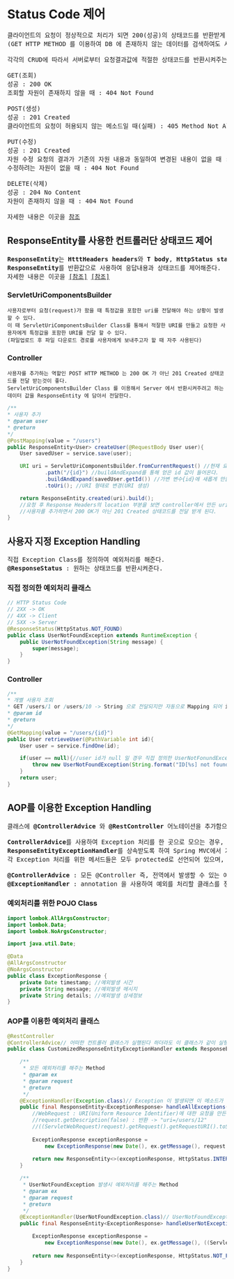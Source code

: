 # Status Code 제어
<pre>
클라이언트의 요청이 정상적으로 처리가 되면 200(성공)의 상태코드를 반환받게 된다.
(GET HTTP METHOD 를 이용하여 DB 에 존재하지 않는 데이터를 검색하여도 서버측의 오류가 아니기 때문에 200 OK 의 상태코드를 받는다) 

각각의 CRUD에 따라서 서버로부터 요청결과값에 적절한 상태코드를 반환시켜주는 것이 좋은 REST API 중 하나이다.

GET(조회) 
성공 : 200 OK 
조회할 자원이 존재하지 않을 때 : 404 Not Found

POST(생성) 
성공 : 201 Created
클라이언트의 요청이 허용되지 않는 메소드일 때(실패) : 405 Method Not Allowed

PUT(수정)
성공 : 201 Created
자원 수정 요청의 결과가 기존의 자원 내용과 동일하여 변경된 내용이 없을 때 : 204 No Content
수정하려는 자원이 없을 때 : 404 Not Found

DELETE(삭제) 
성공 : 204 No Content
자원이 존재하지 않을 때 : 404 Not Found

자세한 내용은 이곳을 <a href="https://sanghaklee.tistory.com/61">참조</a>
</pre>
## ResponseEntity를 사용한 컨트롤러단 상태코드 제어
<pre>
<b>ResponseEntity</b>는 <b>HtttHeaders headers</b>와 <b>T body</b>, <b>HttpStatus status</b>를 포함한 클래스이다.
<b>ResponseEntity</b>를 반환값으로 사용하여 응답내용과 상태코드를 제어해준다.
자세한 내용은 이곳을 <a href="https://blog.jiniworld.me/71">[참조]</a> <a href="https://linked2ev.github.io/gitlog/2019/12/29/springboot-5-ResponseEntity/">[참조]</a>
</pre>
### ServletUriComponentsBuilder
```
사용자로부터 요청(request)가 왔을 때 특정값을 포함한 uri를 전달해야 하는 상황이 발생할 수 있다.
이 때 ServletUriComponentsBuilder Class를 통해서 적잘한 URI를 만들고 요청한 사용자에게 특정값을 포함한 URI를 전달 할 수 있다.
(파일업로드 후 파일 다운로드 경로를 사용자에게 보내주고자 할 때 자주 사용된다)
```
### Controller
```
사용자를 추가하는 역할인 POST HTTP METHOD 는 200 OK 가 아닌 201 Created 상태코드를 전달 받는것이 좋다.
ServletUriComponentsBuilder Class 를 이용해서 Server 에서 반환시켜주려고 하는 데이터 값을 ResponseEntity 에 담아서 전달한다.
```
```java
/**
* 사용자 추가
* @param user
* @return
*/
@PostMapping(value = "/users")
public ResponseEntity<User> createUser(@RequestBody User user){
    User savedUser = service.save(user);

    URI uri = ServletUriComponentsBuilder.fromCurrentRequest() //현재 요청된 요청(request) URI값을 가져온다.
            .path("/{id}") //buildAndExpand를 통해 얻은 id 값이 들어온다.
            .buildAndExpand(savedUser.getId()) //가변 변수{id}에 새롭게 만들어진 savedUser.getId() 값을 설정시킨다.
            .toUri(); //URI 형태로 변경(URI 생성)

    return ResponseEntity.created(uri).build();
    //요청 후 Response Headers의 location 부분을 보면 controller에서 만든 uri가 전달된것을 확인 할 수 있다.
    //사용자를 추가하면서 200 OK가 아닌 201 Created 상태코드를 전달 받게 된다.
}
```
## 사용자 지정 Exception Handling
<pre>
직접 Exception Class를 정의하여 예외처리를 해준다.
<b>@ResponseStatus</b> : 원하는 상태코드를 반환시켜준다.
</pre>
### 직접 정의한 예외처리 클래스
```java
// HTTP Status Code
// 2XX -> OK
// 4XX -> Client
// 5XX -> Server
@ResponseStatus(HttpStatus.NOT_FOUND)
public class UserNotFoundException extends RuntimeException {
    public UserNotFoundException(String message) {
        super(message);
    }
}
```
### Controller
```java
/**
* 개별 사용자 조회
* GET /users/1 or /users/10 -> String 으로 전달되지만 자동으로 Mapping 되어 int 로 변환된다.
* @param id
* @return
*/
@GetMapping(value = "/users/{id}")
public User retrieveUser(@PathVariable int id){
    User user = service.findOne(id);

    if(user == null){//user id가 null 일 경우 직접 정의한 UserNotFonundException 예외발생처리
        throw new UserNotFoundException(String.format("ID[%s] not found",id));
    }
    return user;
}
```

## AOP를 이용한 Exception Handling
<pre>
클래스에 <b>@ControllerAdvice</b> 와 <b>@RestController</b> 어노테이션을 추가함으로써 REST 응답을 리턴하게 된다.

<b>ControllerAdvice</b>를 사용하여 Exception 처리를 한 곳으로 모으는 경우,
<b>ResponseEntityExceptionHandler</b>를 상속받도록 하여 Spring MVC에서 기본으로 제공되는 Exception들의 처리를 간단하게 등록할 수 있다.
각 Exception 처리를 위한 메서드들은 모두 protected로 선언되어 있으며, 하위 클래스에서 필요에 따라 Override(재정의)할 수 있다.

<b>@ControllerAdvice</b> : 모든 @Controller 즉, 전역에서 발생할 수 있는 예외를 잡아 처리해주는 annotation
<b>@ExceptionHandler</b> : annotation 을 사용하여 예외를 처리할 클래스를 정의한다.
</pre>
### 예외처리를 위한 POJO Class
```java
import lombok.AllArgsConstructor;
import lombok.Data;
import lombok.NoArgsConstructor;

import java.util.Date;

@Data
@AllArgsConstructor
@NoArgsConstructor
public class ExceptionResponse {
    private Date timestamp; //예외발생 시간
    private String message; //예외발생 메시지
    private String details; //예외발생 상세정보
}
```
### AOP를 이용한 예외처리 클래스
```java
@RestController
@ControllerAdvice// 어떠한 컨트롤러 클래스가 실행된다 하더라도 이 클래스가 같이 실행된다.
public class CustomizedResponseEntityExceptionHandler extends ResponseEntityExceptionHandler {

    /**
     * 모든 예외처리를 해주는 Method
     * @param ex
     * @param request
     * @return
     */
    @ExceptionHandler(Exception.class)// Exception 이 발생되면 이 메소드가 실행된다.
    public final ResponseEntity<ExceptionResponse> handleAllExceptions(Exception ex, WebRequest request){
        //WebRequest : URI(Uniform Resource Identifier)에 대한 요청을 만든다. 이 클래스는 abstract 클래스이다.
        //request.getDescription(false) : 반환 -> "uri=/users/12"
        //((ServletWebRequest)request).getRequest().getRequestURI().toString() : 반환 -> "/users/12"
        
        ExceptionResponse exceptionResponse =
            new ExceptionResponse(new Date(), ex.getMessage(), request.getDescription(false));
            
        return new ResponseEntity<>(exceptionResponse, HttpStatus.INTERNAL_SERVER_ERROR);
    }

    /**
     * UserNotFoundException 발생시 예외처리를 해주는 Method
     * @param ex
     * @param request
     * @return
     */
    @ExceptionHandler(UserNotFoundException.class)// UserNotFoundException 이 발생되면 이 메소드가 실행된다.
    public final ResponseEntity<ExceptionResponse> handleUserNotExceptions(Exception ex, WebRequest request){

        ExceptionResponse exceptionResponse =
            new ExceptionResponse(new Date(), ex.getMessage(), ((ServletWebRequest)request).getRequest().getRequestURI().toString());
            
        return new ResponseEntity<>(exceptionResponse, HttpStatus.NOT_FOUND);
    }
}
```
